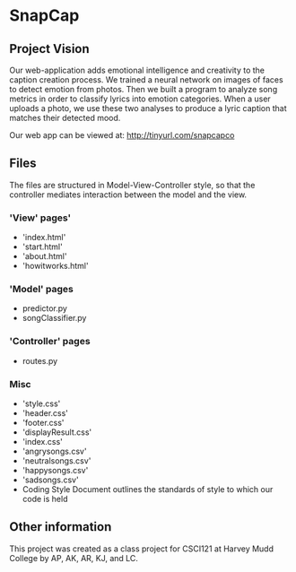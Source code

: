 # SnapCap
## Project Vision
Our web-application adds emotional intelligence and creativity to the caption creation process. We trained a neural network on images of faces to detect emotion from photos. Then we built a program to analyze song metrics in order to classify lyrics into emotion categories. When a user uploads a photo, we use these two analyses to produce a lyric caption that matches their detected mood. 

Our web app can be viewed at: http://tinyurl.com/snapcapco


## Files
The files are structured in Model-View-Controller style, so that the controller mediates interaction between the model and the view.


### 'View' pages'
* 'index.html'
* 'start.html'
* 'about.html'
* 'howitworks.html'



### 'Model' pages
* predictor.py
* songClassifier.py


### 'Controller' pages
* routes.py

### Misc
* 'style.css'
* 'header.css'
* 'footer.css'
* 'displayResult.css'
* 'index.css'
* 'angrysongs.csv'
* 'neutralsongs.csv'
* 'happysongs.csv'
* 'sadsongs.csv'
* Coding Style Document outlines the standards of style to which our code is held

## Other information
This project was created as a class project for CSCI121 at Harvey Mudd College by AP, AK, AR, KJ, and LC.


